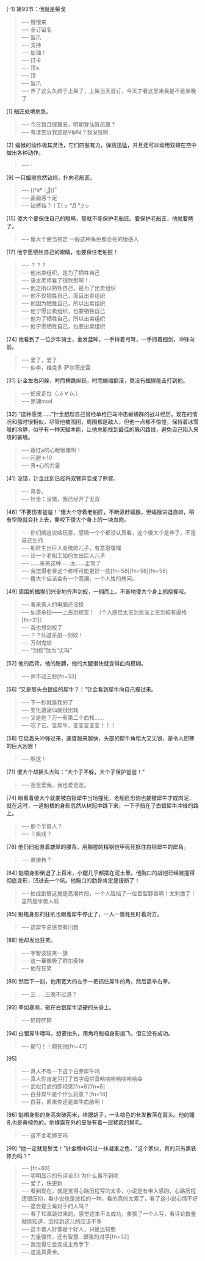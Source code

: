 
[-1] 第93节：他就是鬃戈
>--- 慢慢来<br>
>--- 全订留名<br>
>--- 留爪<br>
>--- 支持<br>
>--- 加油！<br>
>--- 打卡<br>
>--- 顶🔝<br>
>--- 顶<br>
>--- 留爪<br>
>--- 养了这么久终于上架了，上架当天首订，今天才看这里来我是不是来晚了<br>

[1] 船匠处境危急。
>--- 今日暂且展翼去，明朝登仙笞凤凰？<br>
>--- 有谁告诉我这是VIp吗？我没钱啊<br>

[2] 蝠猴的动作极其灵活，它们四肢有力，弹跳迅猛，并且还可以动用双翅在空中做出各种动作。
>--- ·<br>

[9] 一只蝠猴忽然钻裆，扑向老船匠。
>--- ((ᵒꈊᵒ᷅ ू‖))՞<br>
>--- 画面感十足<br>
>--- 钻裤裆？！Σ(っ °Д °;)っ<br>

[15] 傻大个要保住自己的眼睛，那就不能保护老船匠。要保护老船匠，他就要瞎了。
>--- 傻大个便当预定
一般这种角色都会死的很感人<br>

[17] 他宁愿牺牲自己的眼睛，也要保住老船匠！
>--- ？？？<br>
>--- 他出卖组织，是为了牺牲自己<br>
>--- 语文老师看了很欣慰啊！<br>
>--- 他之所以牺牲自己，是为了出卖组织<br>
>--- 他不仅牺牲自己，而且出卖组织<br>
>--- 他因为牺牲自己，所以出卖组织<br>
>--- 他宁愿出卖组织，也要牺牲自己<br>
>--- 他为了牺牲自己，所以出卖组织<br>
>--- 他宁愿牺牲自己，也要出卖组织<br>

[24] 他看到了一位少年骑士，金发蓝眸，一手持着弓弩，一手抓着细剑，冲锋向前。
>--- 爱了，爱了<br>
>--- 似李，维克多·萨尔茨皮雷<br>

[31] 针金左右闪躲，时而横跳纵跃，时而蜷缩翻滚，竟没有蝠猴能击打到他。
>--- 蛇皮走位（｡ò ∀ ó｡）<br>
>--- 黑魂mod<br>

[32] “这种感觉……”针金想起自己曾经单枪匹马冲击蜥蜴群的战斗经历。现在的情况和那时很相似，尽管他被围困，周围都是敌人，但他一点都不惊惶，保持着冰雪般的冷静，似乎有一种天赋本能，让他总能找到最佳的躲闪路线，避免自己陷入夹攻的窘境。
>--- 跟红a的心眼很像啊！<br>
>--- 闪避＋10<br>
>--- 真•心的力量<br>

[41] 没错，针金此刻已经将双臂异变成了熊臂。
>--- 真香。<br>
>--- 针金：没错，我已经开了无双<br>

[46] “不要伤害爸爸！”傻大个守着老船匠，不断驱赶蝠猴，但蝠猴进退自如，稍有空隙就会扑上去，撕咬下傻大个身上的一块血肉。
>--- 你们搁这说啥玩意，感情一个个都没认真看，这个傻大个是养子，不是自己生的<br>
>--- 船匠生出巨人血统的儿子，有意思嘿嘿<br>
>--- 论一个老船工如何生出巨人儿子<br>
>--- ……爸爸这种……太……正常了<br>
>--- 我觉得老爹这个称呼可能更好一些[fn=58][fn=58][fn=58]<br>
>--- 傻大个应该会有一个高潮，一个人性的拷问。<br>

[49] 周围的蝠猴们兴奋地齐声剑蛟，一拥而上，不断地傻大个身上抓挠撕咬。
>--- 看来真人的电脑还没换<br>
>--- 仙道杀招——上古剑蛟变！
（个人感觉太古剑龙没上古剑蛟有逼格[fn=31]）<br>
>--- 我也想剑蛟了<br>
>--- ？？仙道杀招--剑蛟！<br>
>--- 万剑鬼蛟<br>
>--- “剑蛟”改为“尖叫”<br>

[52] 他的后背，他的胳膊，他的大腿很快就变得血肉模糊。
>--- 帅不过三秒[fn=33]<br>

[56] “又是那头白银级的犀牛？！”针金看到犀牛向自己撞过来。
>--- 下一秒就是我的了<br>
>--- 变化道蛊仙就很出戏<br>
>--- 又是他？万一有第二个血核……<br>
>--- 吃了它。变犀牛，变变变变变！！！<br>

[58] 它低着头冲锋过来，速度越来越快，头部的犀牛角粗大又尖锐，是令人胆寒的巨大凶器！
>--- 啊这！<br>

[71] 傻大个却摇头大叫：“大个子不躲，大个子保护爸爸！”
>--- 爸爸爱我，我也爱爸爸。<br>

[74] 眼看着傻大个就要被白银犀牛当场撞死，老船匠恐怕也要被犀牛才成肉泥，就在这时，一道魁梧的身影忽然从树冠中跳下来，一下子挡在了白银犀牛冲锋的路上。
>--- 那个半兽人？<br>
>--- ？飙戏？<br>

[78] 他仍旧挺直着雄厚的腰背，用胸膛的精钢铠甲死死抵住白银犀牛的犀角。
>--- 直接档？<br>

[84] 魁梧身影倒退了上百米，小腿几乎都插在泥土里。他胸口的战铠已经被撞得彻底变形，凹进去一个坑。他胸口的肋骨肯定是撞断了！
>--- 拍成剧情这就是高潮片段，一个人阻挡了一位巨型野兽啊！太刺激了！虽然是半兽人啦<br>

[85] 魁梧身影的狂吼也跟着犀牛停止了，一人一兽死死盯着对方。
>--- 这犀牛总感觉有问题<br>

[88] 他却发出狂笑。
>--- 宇智波狂笑一族<br>
>--- 这一幕像极了欧尔麦特<br>
>--- 他在狂笑<br>

[89] 然后下一刻，他用宽大的左手一把抓住犀牛的角，然后高举右拳。
>--- 三……三晚不过港？<br>

[93] 拳如暴雨，砸在白银犀牛坚硬的头骨上。
>--- 砰砰砰砰<br>

[94] 白银犀牛嚎叫，想要抬头，用角将魁梧身影挑飞，但它没有成功。
>--- 颠勺！！颠死他[fn=47]<br>

[95] 
>--- 真人不改一下这个白芽犀牛吗<br>
>--- 真人你肯定只打了首字母拼音哈哈哈哈哈哈哈😁<br>
>--- 武松打虎的即视感[fn=8][fn=8]<br>
>--- 白芽犀牛是个什么玩意？[fn=14]<br>
>--- 白芽，原来你还是犀牛血脉啊！<br>

[96] 魁梧身影的身高突破两米，络腮胡子，一头棕色的长发散落在肩头。他的瞳孔也是黄棕色的。他裸露在外的皮肤有着一层稀疏的狮毛。
>--- 这不金毛狮王吗<br>

[99] “他一定就是鬃戈！”针金眼中闪过一抹凝重之色，“这个家伙，真的只有黑铁修为吗？”
>--- [fn=60]<br>
>--- 明明显示的有评论33 为什么看不到呢<br>
>--- 爱了，快更新<br>
>--- 看到现在，就是觉得心路历程写的太多，小说是有带入感的，心路历程还很压抑，看小说也是放松的一种，看的真的太累了，看了这小说心情不好<br>
>--- 这会是主角对手的人吗？<br>
>--- 看了10章跳过来的，感觉这本不太成功，象换了一个人写，看评论数量就能知道，坚持到这儿的应该不多<br>
>--- 这半兽人好像是个好人，只是比较憨<br>
>--- 力量强悍，还有智慧...很强的对手[fn=32]<br>
>--- 我觉得它会变成主角手下<br>
>--- 这是真黄金。<br>
